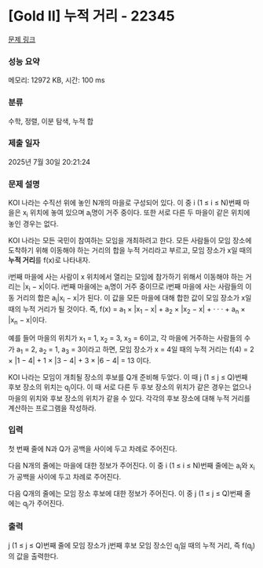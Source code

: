# [Gold II] 누적 거리 - 22345 

[문제 링크](https://www.acmicpc.net/problem/22345) 

### 성능 요약

메모리: 12972 KB, 시간: 100 ms

### 분류

수학, 정렬, 이분 탐색, 누적 합

### 제출 일자

2025년 7월 30일 20:21:24

### 문제 설명

<p>KOI 나라는 수직선 위에 놓인 N개의 마을로 구성되어 있다. 이 중 i (1 ≤ i ≤ N)번째 마을은 x<sub>i</sub> 위치에 놓여 있으며 a<sub>i</sub>명이 거주 중이다. 또한 서로 다른 두 마을이 같은 위치에 놓인 경우는 없다.</p>

<p>KOI 나라는 모든 국민이 참여하는 모임을 개최하려고 한다. 모든 사람들이 모임 장소에 도착하기 위해 이동해야 하는 거리의 합을 누적 거리라고 부르고, 모임 장소가 x일 때의 <strong>누적 거리</strong>를 f(x)로 나타내자.</p>

<p>i번째 마을에 사는 사람이 x 위치에서 열리는 모임에 참가하기 위해서 이동해야 하는 거리는 |x<sub>i</sub> − x|이다. i번째 마을에는 a<sub>i</sub>명이 거주 중이므로 i번째 마을에 사는 사람들의 이동 거리의 합은 a<sub>i</sub>|x<sub>i</sub> − x|가 된다. 이 값을 모든 마을에 대해 합한 값이 모임 장소가 x일 때의 누적 거리가 될 것이다. 즉, f(x) = a<sub>1</sub> × |x<sub>1</sub> − x| + a<sub>2</sub> × |x<sub>2</sub> − x| + · · · + a<sub>n</sub> × |x<sub>n</sub> − x|이다.</p>

<p>예를 들어 마을의 위치가 x<sub>1</sub> = 1, x<sub>2</sub> = 3, x<sub>3</sub> = 6이고, 각 마을에 거주하는 사람들의 수가 a<sub>1</sub> = 2, a<sub>2</sub> = 1, a<sub>3</sub> = 3이라고 하면, 모임 장소가 x = 4일 때의 누적 거리는 f(4) = 2 × |1 − 4| + 1 × |3 − 4| + 3 × |6 − 4| = 13 이다.</p>

<p>KOI 나라는 모임이 개최될 장소의 후보를 Q개 준비해 두었다. 이 때 j (1 ≤ j ≤ Q)번째 후보 장소의 위치는 q<sub>j</sub>이다. 이 때 서로 다른 두 후보 장소의 위치가 같은 경우는 없으나 마을의 위치와 후보 장소의 위치가 같을 수 있다. 각각의 후보 장소에 대해 누적 거리를 계산하는 프로그램을 작성하라.</p>

### 입력 

 <p>첫 번째 줄에 N과 Q가 공백을 사이에 두고 차례로 주어진다.</p>

<p>다음 N개의 줄에는 마을에 대한 정보가 주어진다. 이 중 i (1 ≤ i ≤ N)번째 줄에는 a<sub>i</sub>와 x<sub>i</sub>가 공백을 사이에 두고 차례로 주어진다.</p>

<p>다음 Q개의 줄에는 모임 장소 후보에 대한 정보가 주어진다. 이 중 j (1 ≤ j ≤ Q)번째 줄에는 q<sub>j</sub>가 주어진다.</p>

### 출력 

 <p>j (1 ≤ j ≤ Q)번째 줄에 모임 장소가 j번째 후보 모임 장소인 q<sub>j</sub>일 때의 누적 거리, 즉 f(q<sub>j</sub>)의 값을 출력한다.</p>

